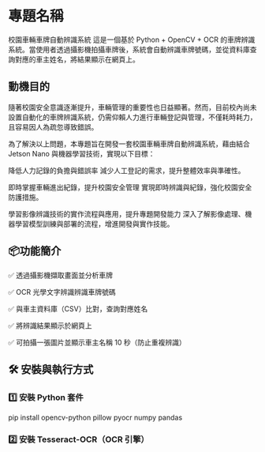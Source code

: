 # 專題名稱
校園車輛車牌自動辨識系統
這是一個基於 Python + OpenCV + OCR 的車牌辨識系統。當使用者透過攝影機拍攝車牌後，系統會自動辨識車牌號碼，並從資料庫查詢對應的車主姓名，將結果顯示在網頁上。

## 動機目的
隨著校園安全意識逐漸提升，車輛管理的重要性也日益顯著。然而，目前校內尚未設置自動化的車牌辨識系統，仍需仰賴人力進行車輛登記與管理，不僅耗時耗力，且容易因人為疏忽導致錯誤。

為了解決以上問題，本專題旨在開發一套校園車輛車牌自動辨識系統，藉由結合 Jetson Nano 與機器學習技術，實現以下目標：

降低人力記錄的負擔與錯誤率
減少人工登記的需求，提升整體效率與準確性。

即時掌握車輛進出紀錄，提升校園安全管理
實現即時辨識與紀錄，強化校園安全防護措施。

學習影像辨識技術的實作流程與應用，提升專題開發能力
深入了解影像處理、機器學習模型訓練與部署的流程，增進開發與實作技能。

## 📦功能簡介
✅ 透過攝影機擷取畫面並分析車牌

✅ OCR 光學文字辨識辨識車牌號碼

✅ 與車主資料庫（CSV）比對，查詢對應姓名

✅ 將辨識結果顯示於網頁上

✅ 可拍攝一張圖片並顯示車主名稱 10 秒（防止重複辨識）

## 🛠️ 安裝與執行方式

### 1️⃣ 安裝 Python 套件

pip install  opencv-python pillow pyocr numpy pandas

### 2️⃣ 安裝 Tesseract-OCR（OCR 引擎）

